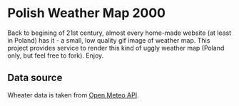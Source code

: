# Polish Weather Map 2000

Back to begining of 21st century, almost every home-made website (at least in Poland) has it - a small, low quality gif image of weather map. This project provides service to render this kind of uggly weather map (Poland only, but feel free to fork). Enjoy.

## Data source

Wheater data is taken from [Open Meteo API](https://open-meteo.com/).